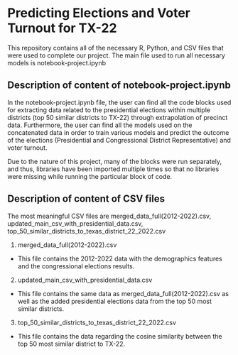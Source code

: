 # Predicting Elections and Voter Turnout for TX-22

This repository contains all of the necessary R, Python, and CSV files that were used to complete our project. The main file used to run all necessary models is notebook-project.ipynb

## Description of content of notebook-project.ipynb

In the notebook-project.ipynb file, the user can find all the code blocks used for extracting data related to the presidential elections within multiple districts (top 50 similar districts to TX-22) through extrapolation of precinct data. Furthermore, the user can find all the models used on the concatenated data in order to train various models and predict the outcome of the elections (Presidential and Congressional District Representative) and voter turnout.

Due to the nature of this project, many of the blocks were run separately, and thus, libraries have been imported multiple times so that no libraries were missing while running the particular block of code.

## Description of content of CSV files

The most meaningful CSV files are merged_data_full(2012-2022).csv, updated_main_csv_with_presidential_data.csv, top_50_similar_districts_to_texas_district_22_2022.csv

1. merged_data_full(2012-2022).csv
- This file contains the 2012-2022 data with the demographics features and the congressional elections results.

2. updated_main_csv_with_presidential_data.csv
- This file contains the same data as merged_data_full(2012-2022).csv as well as the added presidential elections data from the top 50 most similar districts.

3. top_50_similar_districts_to_texas_district_22_2022.csv
- This file contains the data regarding the cosine similarity between the top 50 most similar district to TX-22.